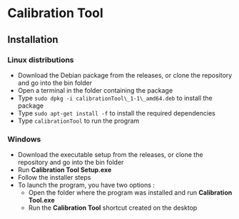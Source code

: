 # Calibration Tool

## Installation

### Linux distributions

- Download the Debian package from the releases, or clone the repository and go into the bin folder 
- Open a terminal in the folder containing the package
- Type ``sudo dpkg -i calibrationTool\_1-1\_amd64.deb`` to install the package
- Type ``sudo apt-get install -f`` to install the required dependencies
- Type ``calibrationTool`` to run the program

### Windows
- Download the executable setup from the releases, or clone the repository and go into the bin folder
- Run **Calibration Tool Setup.exe**
- Follow the installer steps
- To launch the program, you have two options :
  - Open the folder where the program was installed and run **Calibration Tool.exe**
  - Run the **Calibration Tool** shortcut created on the desktop
